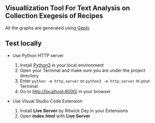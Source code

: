 ## Visuallization Tool For Text Analysis on Collection Exegesis of Recipes

All the graphs are generated using [Gephi](https://gephi.org/)

## Test locally
- Use Python HTTP server
    1. Install [Python3](https://www.python.org/downloads/) in your local environment
    2. Open your Terminal and make sure you are under the project directory
    3. Enter `python -m http.server` or `python3 -m http.server` in your Terminal
    4. Go to [http://localhost:8000/](http://localhost:8000/) in your browser

- Use Visual Studio Code Extension
    1. Install **Live Server** by Ritwick Dey in your Extensions
    2. Open **index.html** with **Live Server**